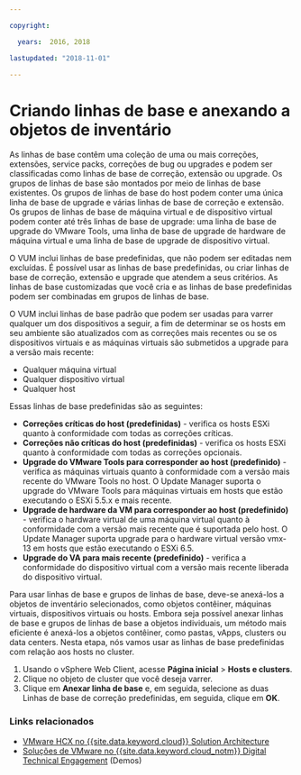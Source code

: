 ```yaml
---

copyright:

  years:  2016, 2018

lastupdated: "2018-11-01"

---
```


# Criando linhas de base e anexando a objetos de inventário

As linhas de base contêm uma coleção de uma ou mais correções, extensões, service packs, correções de bug ou upgrades e podem ser classificadas como linhas de base de correção, extensão ou upgrade. Os grupos de linhas de base são montados por meio de linhas de base existentes. Os grupos de linhas de base do host podem conter uma única linha de base de upgrade e várias linhas de base de correção e extensão. Os grupos de linhas de base de máquina virtual e de dispositivo virtual podem conter até três linhas de base de upgrade: uma linha de base de upgrade do VMware Tools, uma linha de base de upgrade de hardware de máquina virtual e uma linha de base de upgrade de dispositivo virtual.

O VUM inclui linhas de base predefinidas, que não podem ser editadas nem excluídas. É possível usar as linhas de base predefinidas, ou criar linhas de base de correção, extensão e upgrade que atendem a seus critérios. As linhas de base customizadas que você cria e as linhas de base predefinidas podem ser combinadas em grupos de linhas de base.

O VUM inclui linhas de base padrão que podem ser usadas para varrer qualquer um dos dispositivos a seguir, a fim de determinar se os hosts em seu ambiente são atualizados com as correções mais recentes ou se os dispositivos virtuais e as máquinas virtuais são submetidos a upgrade para a versão mais recente:
* Qualquer máquina virtual
* Qualquer dispositivo virtual
* Qualquer host

Essas linhas de base predefinidas são as seguintes:
* **Correções críticas do host (predefinidas)** - verifica os hosts ESXi quanto à conformidade com todas as correções críticas.
* **Correções não críticas do host (predefinidas)** - verifica os hosts ESXi quanto à conformidade com todas as correções opcionais.
* **Upgrade do VMware Tools para corresponder ao host (predefinido)** - verifica as máquinas virtuais quanto à conformidade com a versão mais recente do VMware Tools no host. O Update Manager suporta o upgrade do VMware Tools para máquinas virtuais em hosts que estão executando o ESXi 5.5.x e mais recente.
* **Upgrade de hardware da VM para corresponder ao host (predefinido)** - verifica o hardware virtual de uma máquina virtual quanto à conformidade com a versão mais recente que é suportada pelo host. O Update Manager suporta upgrade para o hardware virtual versão vmx-13 em hosts que estão executando o ESXi 6.5.
* **Upgrade do VA para mais recente (predefinido)** - verifica a conformidade do dispositivo virtual com a versão mais recente liberada do dispositivo virtual.

Para usar linhas de base e grupos de linhas de base, deve-se anexá-los a objetos de inventário selecionados, como objetos contêiner, máquinas virtuais, dispositivos virtuais ou hosts. Embora seja possível anexar linhas de base e grupos de linhas de base a objetos individuais, um método mais eficiente é anexá-los a objetos contêiner, como pastas, vApps, clusters ou data centers. Nesta etapa, nós vamos usar as linhas de base predefinidas com relação aos hosts no cluster.

1. Usando o vSphere Web Client, acesse **Página inicial** > **Hosts e clusters**.
2. Clique no objeto de cluster que você deseja varrer.
3. Clique em **Anexar linha de base** e, em seguida, selecione as duas Linhas de base de correção predefinidas, em seguida, clique em **OK**.

### Links relacionados

* [VMware HCX no	{{site.data.keyword.cloud}} Solution Architecture](https://www.ibm.com/cloud/garage/files/HCX_Architecture_Design.pdf)
* [Soluções de VMware no	{{site.data.keyword.cloud_notm}} Digital Technical Engagement](https://ibm-dte.mybluemix.net/ibm-vmware) (Demos)
